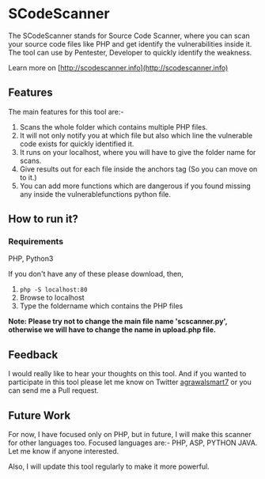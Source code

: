 # SCodeScanner

The SCodeScanner stands for Source Code Scanner, where you can scan your source code files like PHP and get identify the vulnerabilities inside it. The tool can use by Pentester, Developer to quickly identify the weakness.

Learn more on [http://scodescanner.info](http://scodescanner.info)

## Features

The main features for this tool are:-

1) Scans the whole folder which contains multiple PHP files.
2) It will not only notify you at which file but also which line the vulnerable code exists for quickly identified it.
3) It runs on your localhost, where you will have to give the folder name for scans.
4) Give results out for each file inside the anchors tag (So you can move on to it.)
5) You can add more functions which are dangerous if you found missing any inside the vulnerablefunctions python file.

## How to run it?

### Requirements

PHP, Python3

If you don't have any of these please download, then,

1) ```php -S localhost:80```<br>
2) Browse to localhost<br>
3) Type the foldername which contains the PHP files

**Note: Please try not to change the main file name 'scscanner.py', otherwise we will have to change the name in upload.php file.**

## Feedback

I would really like to hear your thoughts on this tool. And if you wanted to participate in this tool please let me know on Twitter [agrawalsmart7](https://twitter.com/agrawalsmart7) or you can send me a Pull request.


## Future Work

For now, I have focused only on PHP, but in future, I will make this scanner for other languages too. Focused languages are:- PHP, ASP, PYTHON JAVA.
Let me know if anyone interested.

Also, I will update this tool regularly to make it more powerful. 
